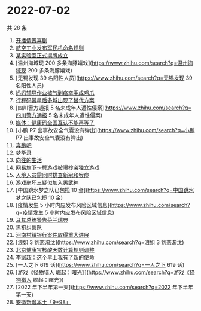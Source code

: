 # 2022-07-02

共 28 条

<!-- BEGIN -->
<!-- 最后更新时间 Sat Jul 02 2022 22:08:55 GMT+0800 (China Standard Time) -->

1. [开播情景喜剧](https://www.zhihu.com/search?q=开播情景喜剧)
1. [航空工业发布军民机命名规则](https://www.zhihu.com/search?q=航空工业发布军民机命名规则)
1. [某实验室正式揭牌成立](https://www.zhihu.com/search?q=某实验室正式揭牌成立)
1. [温州海域现 200 多条海豚嬉戏](https://www.zhihu.com/search?q=温州海域现 200 多条海豚嬉戏)
1. [无锡发现 39 名阳性人员](https://www.zhihu.com/search?q=无锡发现 39 名阳性人员)
1. [妈妈辅导作业被气到痉挛手成鸡爪](https://www.zhihu.com/search?q=妈妈辅导作业被气到痉挛手成鸡爪)
1. [行程码带星后多城出现了替代方案](https://www.zhihu.com/search?q=行程码带星后多城出现了替代方案)
1. [四川警方通报 5 名未成年人遭性侵案](https://www.zhihu.com/search?q=四川警方通报 5 名未成年人遭性侵案)
1. [媒体：健康码全国互认不能再等了](https://www.zhihu.com/search?q=媒体：健康码全国互认不能再等了)
1. [小鹏 P7 出事故安全气囊没有弹出](https://www.zhihu.com/search?q=小鹏 P7 出事故安全气囊没有弹出)
1. [奔跑吧](https://www.zhihu.com/search?q=奔跑吧)
1. [梦华录](https://www.zhihu.com/search?q=梦华录)
1. [向往的生活](https://www.zhihu.com/search?q=向往的生活)
1. [网易旗下卡牌游戏被曝抄袭独立游戏](https://www.zhihu.com/search?q=网易旗下卡牌游戏被曝抄袭独立游戏)
1. [入境人员需同时排查新冠和猴痘](https://www.zhihu.com/search?q=入境人员需同时排查新冠和猴痘)
1. [游戏崩坏三疑似加入男武神](https://www.zhihu.com/search?q=游戏崩坏三疑似加入男武神)
1. [中国跳水梦之队已包揽 10 金](https://www.zhihu.com/search?q=中国跳水梦之队已包揽 10 金)
1. [疫情发生 5 小时内应发布风险区域信息](https://www.zhihu.com/search?q=疫情发生 5 小时内应发布风险区域信息)
1. [耳其总统警告芬兰瑞典](https://www.zhihu.com/search?q=耳其总统警告芬兰瑞典)
1. [黑袍纠察队](https://www.zhihu.com/search?q=黑袍纠察队)
1. [河南村镇银行案件取得重大进展](https://www.zhihu.com/search?q=河南村镇银行案件取得重大进展)
1. [浪姐 3 刘恋淘汰](https://www.zhihu.com/search?q=浪姐 3 刘恋淘汰)
1. [北京健康宝核酸天数计算规则调整](https://www.zhihu.com/search?q=北京健康宝核酸天数计算规则调整)
1. [李家超：这个早上我有了新的使命](https://www.zhihu.com/search?q=李家超：这个早上我有了新的使命)
1. [一人之下 619 话](https://www.zhihu.com/search?q=一人之下 619 话)
1. [游戏《怪物猎人 崛起：曙光》](https://www.zhihu.com/search?q=游戏《怪物猎人 崛起：曙光》)
1. [2022 年下半年第一天](https://www.zhihu.com/search?q=2022 年下半年第一天)
1. [安徽新增本土「9+98」](https://www.zhihu.com/search?q=安徽新增本土「9+98」)

<!-- END -->
